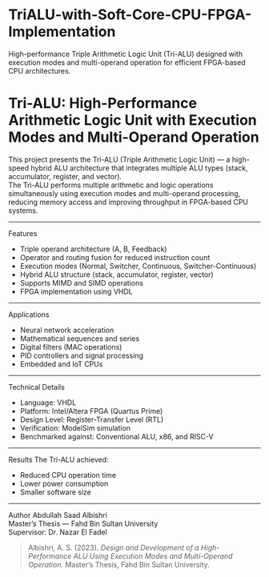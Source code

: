 # TriALU-with-Soft-Core-CPU-FPGA-Implementation
High-performance Triple Arithmetic Logic Unit (Tri-ALU) designed with execution modes and multi-operand operation for efficient FPGA-based CPU architectures.

# Tri-ALU: High-Performance Arithmetic Logic Unit with Execution Modes and Multi-Operand Operation

This project presents the  Tri-ALU (Triple Arithmetic Logic Unit)  — a high-speed hybrid ALU architecture that integrates multiple ALU types (stack, accumulator, register, and vector).  
The Tri-ALU performs  multiple arithmetic and logic operations simultaneously using execution modes  and  multi-operand processing, reducing memory access and improving throughput in FPGA-based CPU systems.

---

   Features
-  Triple operand architecture (A, B, Feedback) 
-  Operator and routing fusion  for reduced instruction count  
-  Execution modes  (Normal, Switcher, Continuous, Switcher-Continuous)  
-  Hybrid ALU structure  (stack, accumulator, register, vector)  
-  Supports MIMD and SIMD operations 
-  FPGA implementation using VHDL 

---

  Applications
- Neural network acceleration  
- Mathematical sequences and series  
- Digital filters (MAC operations)  
- PID controllers and signal processing  
- Embedded and IoT CPUs  

---

   Technical Details
-  Language:  VHDL  
-  Platform:  Intel/Altera FPGA (Quartus Prime)  
-  Design Level:  Register-Transfer Level (RTL)  
-  Verification:  ModelSim simulation  
-  Benchmarked against:  Conventional ALU, x86, and RISC-V  

---

Results
The Tri-ALU achieved:
-  Reduced CPU operation time  
-  Lower power consumption  
-  Smaller software size  

---

Author
Abdullah Saad Albishri   
Master’s Thesis — Fahd Bin Sultan University  
Supervisor: Dr. Nazar El Fadel

> Albishri, A. S. (2023). *Design and Development of a High-Performance ALU Using Execution Modes and Multi-Operand Operation.* Master’s Thesis, Fahd Bin Sultan University.



